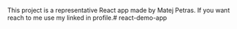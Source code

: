 This project is a representative React app made by Matej Petras.
If you want reach to me use my linked in profile.#   r e a c t - d e m o - a p p  
 